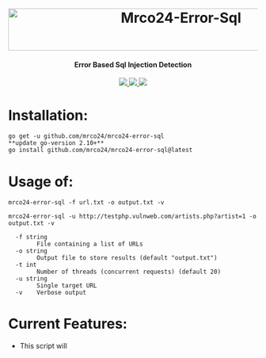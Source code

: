 <h1 align="center">
<a href="https://cooltext.com"><img src="https://images.cooltext.com/5678557.png" width="682" height="85" alt="Mrco24-Error-Sql" /></a>
</h1>
<h4 align="center">Error Based Sql Injection Detection</h4>
<p align="center">
  <a href="https://github.com/mrco24/mrco24-error-sql">
    <img src="https://img.shields.io/badge/Mrco24-_Error_Based_Sql_Injection_Detection-green">
  </a>
   <a href="https://github.com/mrco24/mrco24-error-sql">
    <img src="https://img.shields.io/static/v1?label=Update&message=V1.0&color=green">
  </a>
  <a href="https://twitter.com/mrco24">
      <img src="https://img.shields.io/twitter/follow/mrco24?style=social">
  </a>
</p>

# Installation:
```
go get -u github.com/mrco24/mrco24-error-sql
**update go-version 2.10+**
go install github.com/mrco24/mrco24-error-sql@latest
```
# Usage of:
```
mrco24-error-sql -f url.txt -o output.txt -v

mrco24-error-sql -u http://testphp.vulnweb.com/artists.php?artist=1 -o output.txt -v

  -f string
        File containing a list of URLs
  -o string
        Output file to store results (default "output.txt")
  -t int
        Number of threads (concurrent requests) (default 20)
  -u string
        Single target URL
  -v    Verbose output

```
# Current Features:
- This script will

